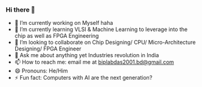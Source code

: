 ### Hi there 👋

- 🔭 I’m currently working on Myself haha
- 🌱 I’m currently learning VLSI & Machine Learning to leverage into the chip as well as FPGA Engineering
- 👯 I’m looking to collaborate on Chip Designing/ CPU/ Micro-Architecture Designing/ FPGA Engineer
- 💬 Ask me about anything yet Industries revolution in India
- 📫 How to reach me: email me at biplabdas2001.bd@gmail.com
- 😄 Pronouns: He/Him
- ⚡ Fun fact: Computers with AI are the next generation?

<!--
**crazyhrzero8/crazyhrzero8** is a ✨ _special_ ✨ repository because its `README.md` (this file) appears on your GitHub profile.

Here are some ideas to get you started:

- 🔭 I’m currently working on ...
- 🌱 I’m currently learning ...
- 👯 I’m looking to collaborate on ...
- 🤔 I’m looking for help with ...
- 💬 Ask me about ...
- 📫 How to reach me: ...
- 😄 Pronouns: ...
- ⚡ Fun fact: ...
-->
